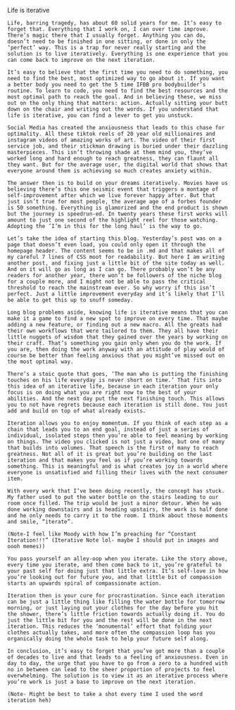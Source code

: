 Life is iterative

	Life, barring tragedy, has about 60 solid years for me. It’s easy to forget that. Everything that I work on, I can over time improve. There’s magic there that I usually forget. Anything you can do, doesn’t need to be finished in one sitting, or done in only the ‘perfect’ way. This is a trap for never really starting and the solution is to live iteratively. Everything is one experience that you can come back to improve on the next iteration. 

	It’s easy to believe that the first time you need to do something, you need to find the best, most optimized way to go about it. If you want a better body you need to get the 5 time IFBB pro bodybuilder’s routine. To learn to code, you need to find the best resources and the most optimal path to reach the goal. And in believing these, we miss out on the only thing that matters: action. Actually sitting your butt down on the chair and writing out the words. If you understand that life is iterative, you can find a lever to get you unstuck.

	Social Media has created the anxiousness that leads to this chase for optimality. All these tiktok reels of 20 year old millionaires and instagram videos of amazing works of art. The video of their first service job, and their stickman drawing is buried under their dazzling masterpieces. This isn’t throwing shade at them mind you, they’ve worked long and hard enough to reach greatness, they can flaunt all they want. But for the average user, the digital world that shows that everyone around them is achieving so much creates anxiety within. 

	The answer then is to build on your dreams iteratively. Movies have us believing there’s this one seismic event that triggers a montage of self-improvement after which we live forever happy after. But that just isn’t true for most people, the average age of a forbes founder is 50 something. Everything is glamorized and the end product is shown but the journey is speedrun-ed. In twenty years these first works will amount to just one second of the highlight reel for those watching. Adopting the ‘I’m in this for the long haul’ is the way to go. 

	Let’s take the idea of starting this blog. Yesterday’s post was on a page that doesn’t even load, you could only open it through the homepage header. The content seems to be in .md and that makes all of my careful 7 lines of CSS moot for readability. But here I am writing another post, and fixing just a little bit of the site today as well. And on it will go as long as I can go. There probably won’t be any readers for another year, there won’t be followers of the niche blog for a couple more, and I might not be able to pass the critical threshold to reach the mainstream ever. So why worry if this isn’t perfect. Just a little improvement everyday and it’s likely that I’ll be able to get this up to snuff someday. 

	Long blog problems aside, knowing life is iterative means that you can make it a game to find a new spot to improve on every time. That maybe adding a new feature, or finding out a new macro. All the greats had their own workflows that were tailored to them. They all have their little nuggets of wisdom that they gained over the years by working on their craft. That’s something you gain only when you do the work. If you are, then doing the work anyway with an attitude of play would of course be better than feeling anxious that you might’ve missed out on the most optimal way.

	There’s a stoic quote that goes, ‘The man who is putting the finishing touches on his life everyday is never short on time.’ That fits into this idea of an iterative life, because in each iteration your only focus is on doing what you are right now to the best of your abilities. And the next day put the next finishing touch. This allows you to not have regrets because each iteration is still done. You just add and build on top of what already exists.

	Iteration allows you to enjoy momentum. If you think of each step as a chain that leads you to an end goal, instead of just a series of individual, isolated steps then you’re able to feel meaning by working on things. The video you clicked is not just a video, but one of many that builds into volumes. That speech is the first of many to reach greatness. Not all of it is great but you’re building on the last iteration and that makes you feel as if you’re working towards something. This is meaningful and is what creates joy in a world where everyone is unsatisfied and filling their lives with the next consumer item. 

	With every work that I’ve been doing recently, the concept has stuck. My father used to put the water bottle on the stairs leading to our room once filled. The trip would be just a minor detour. When he was done working downstairs and is heading upstairs, the work is half done and he only needs to carry it to the room. I think about those moments and smile, “iterate”.

	(Note-I feel like Moody with how I’m preaching for “Constant Iteration!!!” (Iterative Note lol- maybe I should put in images and oooh memes))

	You pass yourself an alley-oop when you iterate. Like the story above, every time you iterate, and then come back to it, you’re grateful to your past self for doing just that little extra. It’s self-love in how you’re looking out for future you, and that little bit of compassion starts an upwards spiral of compassionate action. 

	Iteration then is your cure for procrastination. Since each iteration can be just a little thing like filling the water bottle for tomorrow morning, or just laying out your clothes for the day before you hit the shower, there’s little friction towards actually doing it. You do just the little bit for you and the rest will be done in the next iteration. This reduces the ‘monumental’ effort that folding your clothes actually takes, and more often the compassion loop has you organically doing the whole task to help your future self along. 

	In conclusion, it’s easy to forget that you’ve got more than a couple of decades to live and that leads to a feeling of anxiousness. Even in day to day, the urge that you have to go from a zero to a hundred with no in between can lead to the sheer proportion of projects to feel overwhelming. The solution is to view it as an iterative process where you’re work is just a base to improve on the next iteration. 

	(Note- Might be best to take a shot every time I used the word iteration heh)
